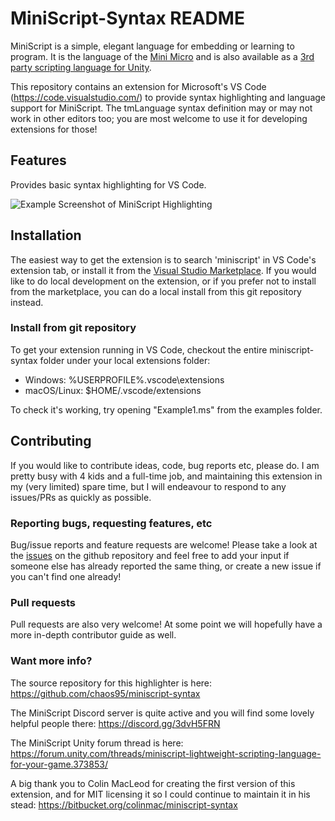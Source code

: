 # MiniScript-Syntax README

MiniScript is a simple, elegant language for embedding or learning to program. It is the language of the [Mini Micro](https://miniscript.org/MiniMicro/index.html) and is also available as a [3rd party scripting language for Unity](https://assetstore.unity.com/packages/tools/integration/miniscript-87926).

This repository contains an extension for Microsoft's VS Code (<https://code.visualstudio.com/>) to provide syntax highlighting and language support for MiniScript. The tmLanguage syntax definition may or may not work in other editors too; you are most welcome to use it for developing extensions for those!

## Features

Provides basic syntax highlighting for VS Code.

![Example Screenshot of MiniScript Highlighting](images/screenshot.png 'Example Screenshot of MiniScript Highlighting')

## Installation

The easiest way to get the extension is to search 'miniscript' in VS Code's extension tab, or install it from the [Visual Studio Marketplace](https://marketplace.visualstudio.com/items?itemName=chaos95.miniscript). If you would like to do local development on the extension, or if you prefer not to install from the marketplace, you can do a local install from this git repository instead.

### Install from git repository

To get your extension running in VS Code, checkout the entire miniscript-syntax folder under your local extensions folder:

- Windows: %USERPROFILE%\.vscode\extensions
- macOS/Linux: $HOME/.vscode/extensions

To check it's working, try opening "Example1.ms" from the examples folder.

## Contributing

If you would like to contribute ideas, code, bug reports etc, please do. I am pretty busy with 4 kids and a full-time job, and maintaining this extension in my (very limited) spare time, but I will endeavour to respond to any issues/PRs as quickly as possible.

### Reporting bugs, requesting features, etc

Bug/issue reports and feature requests are welcome! Please take a look at the [issues](https://github.com/chaos95/miniscript-syntax/) on the github repository and feel free to add your input if someone else has already reported the same thing, or create a new issue if you can't find one already!

### Pull requests

Pull requests are also very welcome! At some point we will hopefully have a more in-depth contributor guide as well.

### Want more info?

The source repository for this highlighter is here:
<https://github.com/chaos95/miniscript-syntax>

The MiniScript Discord server is quite active and you will find some lovely helpful people there: <https://discord.gg/3dvH5FRN>

The MiniScript Unity forum thread is here:
<https://forum.unity.com/threads/miniscript-lightweight-scripting-language-for-your-game.373853/>

A big thank you to Colin MacLeod for creating the first version of this extension, and for MIT licensing it so I could continue to maintain it in his stead: <https://bitbucket.org/colinmac/miniscript-syntax>
